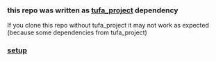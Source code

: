 ### this repo was written as [tufa_project](https://github.com/kuqmua/tufa_project) dependency
If you clone this repo without tufa_project it may not work as expected </br>
(because some dependencies from tufa_project)

### [setup](https://github.com/kuqmua/tufa_project/blob/main/setup.md#heading6)
